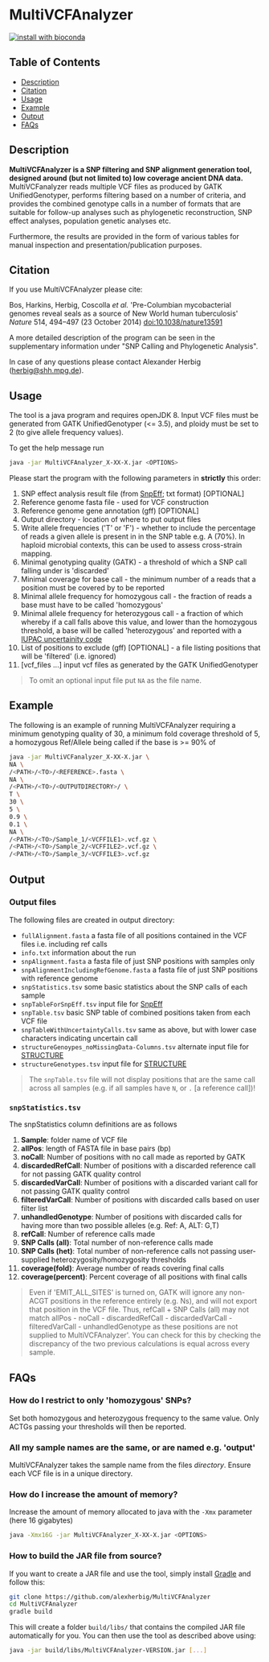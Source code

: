 # MultiVCFAnalyzer
[![install with bioconda](https://img.shields.io/badge/install%20with-bioconda-brightgreen.svg?style=flat)](http://bioconda.github.io/recipes/multivcfanalyzer/README.html)

## Table of Contents
  - [Description](#description)
  - [Citation](#citation)
  - [Usage](#usage)
  - [Example](#example)
  - [Output](#output)
  - [FAQs](#faqs)

## Description

**MultiVCFAnalyzer is a SNP filtering and SNP alignment generation tool, designed around (but not limited to) low coverage ancient DNA data.** MultiVCFanalyzer reads multiple VCF files as produced by GATK UnifiedGenotyper, performs filtering based on a number of criteria, and provides the combined genotype calls in a number of formats that are suitable for follow-up analyses such as phylogenetic reconstruction, SNP effect analyses, population genetic analyses etc.

Furthermore, the results are provided in the form of various tables for manual inspection and presentation/publication purposes.

## Citation

If you use MultiVCFAnalyzer please cite:

Bos, Harkins, Herbig, Coscolla _et al._ 'Pre-Columbian mycobacterial genomes reveal seals as a source of New World human tuberculosis' _Nature_ 514, 494–497 (23 October 2014) [doi:10.1038/nature13591](dx.doi.org/10.1038/nature13591)

A more detailed description of the program can be seen in the supplementary information under "SNP Calling and Phylogenetic Analysis".

In case of any questions please contact Alexander Herbig (herbig@shh.mpg.de).

## Usage

The tool is a java program and requires openJDK 8. Input VCF files must be generated from GATK UnifiedGenotyper (<= 3.5), and ploidy must be set to 2 (to give allele frequency values).

To get the help message run

```bash
java -jar MultiVCFAnalyzer_X-XX-X.jar <OPTIONS>
```

Please start the program with the following parameters in **strictly** this order:

1. SNP effect analysis result file (from [SnpEff](http://snpeff.sourceforge.net/); txt format) [OPTIONAL]
2. Reference genome fasta file - used for VCF construction
3. Reference genome gene annotation (gff) [OPTIONAL]
4. Output directory - location of where to put output files 
5. Write allele frequencies ('T' or 'F') - whether to include the percentage of reads a given allele is present in in the SNP table e.g. A (70%). In haploid microbial contexts, this can be used to assess cross-strain mapping. 
6. Minimal genotyping quality (GATK) - a threshold of which a SNP call falling under is 'discarded'
7. Minimal coverage for base call - the minimum number of a reads that a position must be covered by to be reported
8. Minimal allele frequency for homozygous call - the fraction of reads a base must have to be called 'homozygous'
9. Minimal allele frequency for heterozygous call - a fraction of which whereby if a call falls above this value, and lower than the homozygous threshold, a base will be called 'heterozygous' and reported with a [IUPAC uncertainity code](https://www.bioinformatics.org/sms/iupac.html)
10. List of positions to exclude (gff) [OPTIONAL] - a file listing positions that will be 'filtered' (i.e. ignored)
11. [vcf_files ...] input vcf files as generated by the GATK UnifiedGenotyper

> To omit an optional input file put `NA` as the file name.

## Example

The following is an example of running MultiVCFAnalyzer requiring a minimum genotyping quality of 30, a minimum fold coverage threshold of 5, a homozygous Ref/Allele being called if the base is >= 90% of 

```bash
java -jar MultiVCFanalyzer_X-XX-X.jar \
NA \
/<PATH>/<TO>/<REFERENCE>.fasta \
NA \
/<PATH>/<TO>/<OUTPUTDIRECTORY>/ \
T \
30 \
5 \
0.9 \
0.1 \
NA \
/<PATH>/<TO>/Sample_1/<VCFFILE1>.vcf.gz \
/<PATH>/<TO>/Sample_2/<VCFFILE2>.vcf.gz \
/<PATH>/<TO>/Sample_3/<VCFFILE3>.vcf.gz
```

## Output

### Output files

The following files are created in output directory:

- `fullAlignment.fasta` a fasta file of all positions contained in the VCF files i.e. including ref calls
- `info.txt` information about the run
- `snpAlignment.fasta` a fasta file of just SNP positions with samples only
- `snpAlignmentIncludingRefGenome.fasta` a fasta file of just SNP positions with reference genome
- `snpStatistics.tsv` some basic statistics about the SNP calls of each sample
- `snpTableForSnpEff.tsv` input file for [SnpEff](http://snpeff.sourceforge.net/)
- `snpTable.tsv` basic SNP table of combined positions taken from each VCF file
- `snpTableWithUncertaintyCalls.tsv` same as above, but with lower case characters indicating uncertain call
- `structureGenoypes_noMissingData-Columns.tsv` alternate input file for [STRUCTURE](https://web.stanford.edu/group/pritchardlab/structure.html)
- `structureGenotypes.tsv` input file for [STRUCTURE](https://web.stanford.edu/group/pritchardlab/structure.html)

> The `snpTable.tsv` file will not display positions that are the same call across all samples (e.g. if all samples have `N`,  or `.` [a reference call])!

### `snpStatistics.tsv`

The snpStatistics column definitions are as follows

1. **Sample**: folder name of VCF file
2. **allPos**: length of FASTA file in base pairs (bp)
3. **noCall**: Number of positions with no call made as reported by GATK
4. **discardedRefCall**: Number of positions with a discarded reference call for not passing GATK quality control
5. **discardedVarCall**: Number of positions with a discarded variant call for not passing GATK quality control
6. **filteredVarCall**: Number of positions with discarded calls based on user filter list
7. **unhandledGenotype**: Number of positions with discarded calls for having more than two possible alleles (e.g. Ref: A, ALT: G,T)
8. **refCall**: Number of reference calls made
9. **SNP Calls (all)**: Total number of non-reference calls made
10. **SNP Calls (het)**: Total number of non-reference calls not passing user-supplied heterozygosity/homozygosity thresholds
11. **coverage(fold)**: Average number of reads covering final calls
12. **coverage(percent)**: Percent coverage of all positions with final calls

> Even if 'EMIT_ALL_SITES' is turned on, GATK will ignore any non-ACGT positions in the reference entirely (e.g. Ns), and will not export that position in the VCF file. Thus, refCall + SNP Calls (all) may not match allPos - noCall - discardedRefCall - discardedVarCall - filteredVarCall - unhandledGenotype as these positions are not supplied to MultiVCFAnalyzer'. You can check for this by checking the discrepancy of the two previous calculations is equal across every sample.

## FAQs

### How do I restrict to only 'homozygous' SNPs?

Set both homozygous and heterozygous frequency to the same value. Only ACTGs passing your thresholds will then be reported.

### All my sample names are the same, or are named e.g. 'output'

MultiVCFAnalyzer takes the sample name from the files _directory_. Ensure each VCF file is in a unique directory.

### How do I increase the amount of memory?

Increase the amount of memory allocated to java with the `-Xmx` parameter (here 16 gigabytes)

```bash
java -Xmx16G -jar MultiVCFAnalyzer_X-XX-X.jar <OPTIONS>
```

### How to build the JAR file from source?

If you want to create a JAR file and use the tool, simply install [Gradle](https://gradle.org/) and follow this:

```bash
git clone https://github.com/alexherbig/MultiVCFAnalyzer
cd MultiVCFAnalyzer
gradle build
```

This will create a folder `build/libs/` that contains the compiled JAR file automatically for you. You can then use the tool as described above using:

```bash
java -jar build/libs/MultiVCFAnalyzer-VERSION.jar [...]
```

